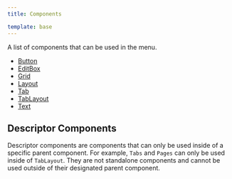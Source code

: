 ```yaml
---
title: Components

template: base
---
```


A list of components that can be used in the menu.

* [Button](button)
* [EditBox](editbox)
* [Grid](grid)
* [Layout](layout)
* [Tab](tab)
* [TabLayout](tablayout)
* [Text](text)

## Descriptor Components

Descriptor components are components that can only be used inside of a specific parent component. For example, `Tabs` and `Pages` can only be used inside of `TabLayout`. They are not standalone components and cannot be used outside of their designated parent component.